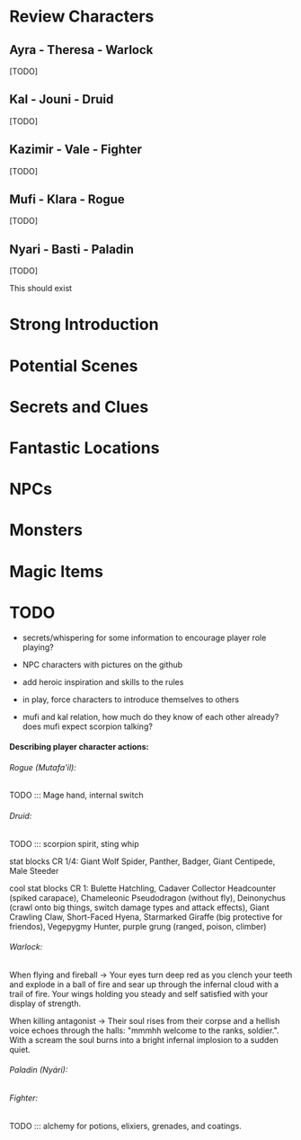 # Review Characters

## Ayra - Theresa - Warlock

[TODO]

## Kal - Jouni - Druid

[TODO]

## Kazimir - Vale - Fighter

[TODO]

## Mufi - Klara - Rogue

[TODO]

## Nyari - Basti - Paladin

[TODO]

  This should exist

# Strong Introduction

# Potential Scenes

# Secrets and Clues

# Fantastic Locations

# NPCs

# Monsters

# Magic Items

  
  

# TODO

  

- secrets/whispering for some information to encourage player role playing?

  

- NPC characters with pictures on the github

- add heroic inspiration and skills to the rules

- in play, force characters to introduce themselves to others

  

- mufi and kal relation, how much do they know of each other already? does mufi expect scorpion talking?

  

#### Describing player character actions:

  

###### Rogue (Mutafa'il):

TODO ::: Mage hand, internal switch

  

###### Druid:

TODO ::: scorpion spirit, sting whip

  
  

stat blocks CR 1/4: Giant Wolf Spider, Panther, Badger, Giant Centipede, Male Steeder

  
  
  

cool stat blocks CR 1: Bulette Hatchling, Cadaver Collector Headcounter (spiked carapace), Chameleonic Pseudodragon (without fly), Deinonychus (crawl onto big things, switch damage types and attack effects), Giant Crawling Claw, Short-Faced Hyena, Starmarked Giraffe (big protective for friendos), Vegepygmy Hunter, purple grung (ranged, poison, climber)

  

###### Warlock:

  

When flying and fireball -> Your eyes turn deep red as you clench your teeth and explode in a ball of fire and sear up through the infernal cloud with a trail of fire. Your wings holding you steady and self satisfied with your display of strength.

  

When killing antagonist -> Their soul rises from their corpse and a hellish voice echoes through the halls: "mmmhh welcome to the ranks, soldier.". With a scream the soul burns into a bright infernal implosion to a sudden quiet.

  

###### Paladin (Nyári):

  
  

###### Fighter:

TODO ::: alchemy for potions, elixiers, grenades, and coatings.